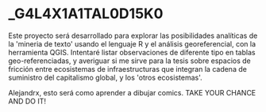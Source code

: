 # _G4L4X1A1TAL0D15K0

Este proyecto será desarrollado para explorar las posibilidades analíticas 
de la 'mineria de texto' usando el lenguaje R y el análisis georeferencial,
con la herramienta QGIS. Intentaré listar observaciones de diferente tipo en 
tablas geo-referenciadas, y averiguar si me sirve para la tesis sobre espacios
de fricción entre ecosistemas de infraestructuras que integran la cadena de 
suministro del capitalismo global, y los 'otros ecosistemas'.

Alejandrx, esto será como aprender a dibujar comics. TAKE YOUR CHANCE AND DO IT!
